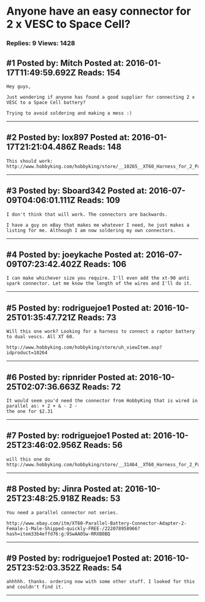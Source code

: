 # Anyone have an easy connector for 2 x VESC to Space Cell?

### Replies: 9 Views: 1428

## \#1 Posted by: Mitch Posted at: 2016-01-17T11:49:59.692Z Reads: 154

```
Hey guys,

Just wondering if anyone has found a good supplier for connecting 2 x VESC to a Space Cell battery?

Trying to avoid soldering and making a mess :)
```

---
## \#2 Posted by: lox897 Posted at: 2016-01-17T21:21:04.486Z Reads: 148

```
This should work: http://www.hobbyking.com/hobbyking/store/__10265__XT60_Harness_for_2_Packs_in_Parallel_1pc_.html
```

---
## \#3 Posted by: Sboard342 Posted at: 2016-07-09T04:06:01.111Z Reads: 109

```
I don't think that will work. The connectors are backwards. 

I have a guy on eBay that makes me whatever I need, he just makes a listing for me. Although I am now soldering my own connectors.
```

---
## \#4 Posted by: joeykache Posted at: 2016-07-09T07:23:42.402Z Reads: 106

```
I can make whichever size you require. I'll even add the xt-90 anti spark connector. Let me know the length of the wires and I'll do it.
```

---
## \#5 Posted by: rodriguejoe1 Posted at: 2016-10-25T01:35:47.721Z Reads: 73

```
Will this one work? Looking for a harness to connect a raptor battery to dual vescs. All XT 60.

http://www.hobbyking.com/hobbyking/store/uh_viewItem.asp?idproduct=10264
```

---
## \#6 Posted by: ripnrider Posted at: 2016-10-25T02:07:36.663Z Reads: 72

```
It would seem you'd need the connector from HobbyKing that is wired in parallel as: + 2 + & - 2 -
the one for $2.31
```

---
## \#7 Posted by: rodriguejoe1 Posted at: 2016-10-25T23:46:02.956Z Reads: 56

```
will this one do
http://www.hobbyking.com/hobbyking/store/__31464__XT60_Harness_for_2_Packs_in_Series_1pc_EU_Warehouse_.html
```

---
## \#8 Posted by: Jinra Posted at: 2016-10-25T23:48:25.918Z Reads: 53

```
You need a parallel connector not series.

http://www.ebay.com/itm/XT60-Parallel-Battery-Connector-Adapter-2-Female-1-Male-Shipped-quickly-FREE-/222078958966?hash=item33b4effd76:g:9SwAAOSw-RRXB0BQ
```

---
## \#9 Posted by: rodriguejoe1 Posted at: 2016-10-25T23:52:03.352Z Reads: 54

```
ahhhhh. thanks. ordering now with some other stuff. I looked for this and couldn't find it.
```

---
